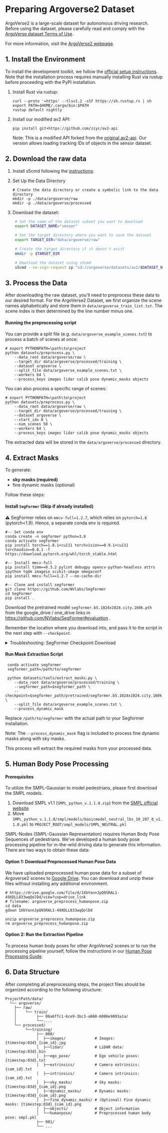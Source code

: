 # Preparing Argoverse2 Dataset

ArgoVerse2 is a large-scale dataset for autonomous driving research. Before using the dataset, please carefully read and comply with the [ArgoVerse dataset Terms of Use](https://www.argoverse.org/about.html#terms-of-use).

For more information, visit the [ArgoVerse2 webpage](https://www.argoverse.org/av2.html).

## 1. Install the Environment
To install the development toolkit, we follow the [official setup instructions](https://argoverse.github.io/user-guide/getting_started.html#installing-via-pip). Note that the installation process requires manually installing Rust via rustup before proceeding with the PyPI installation.
1. Install Rust via rustup:
   ```shell
   curl --proto '=https' --tlsv1.2 -sSf https://sh.rustup.rs | sh
   export PATH=$HOME/.cargo/bin:$PATH
   rustup default nightly
   ```

2. Install our modified av2 API:
   ```shell
   pip install git+https://github.com/ziyc/av2-api
   ```
   Note: This is a modified API forked from the [original av2-api](https://github.com/argoverse/av2-api). Our version allows loading tracking IDs of objects in the sensor dataset.

## 2. Download the raw data

1. Install s5cmd following the [instructions](https://argoverse.github.io/user-guide/getting_started.html#installing-s5cmd).

2. Set Up the Data Directory

   ```shell
   # Create the data directory or create a symbolic link to the data directory
   mkdir -p ./data/argoverse/raw  
   mkdir -p ./data/argoverse/processed
   ```

3. Download the dataset:

   ```sh
    # Set the name of the dataset subset you want to download
    export DATASET_NAME="sensor"
   
    # Set the target directory where you want to save the dataset
    export TARGET_DIR="data/argoverse/raw"
   
    # Create the target directory if it doesn't exist
    mkdir -p $TARGET_DIR
   
    # Download the dataset using s5cmd
    s5cmd --no-sign-request cp "s3://argoverse/datasets/av2/$DATASET_NAME/*" $TARGET_DIR
   ```

## 3. Process the Data

After downloading the raw dataset, you'll need to preprocess these data to our desired format. For the ArgoVerse2 Dataset, we first organize the scene names alphabetically and store them in `data/argoverse_train_list.txt`. The scene index is then determined by the line number minus one.

#### Running the preprocessing script

You can provide a split file (e.g. `data/argoverse_example_scenes.txt`) to process a batch of scenes at once:

```shell
# export PYTHONPATH=\path\to\project
python datasets/preprocess.py \
    --data_root data/argoverse/raw \
    --target_dir data/argoverse/processed/training \
    --dataset argoverse \
    --split_file data/argoverse_example_scenes.txt \
    --workers 64 \
    --process_keys images lidar calib pose dynamic_masks objects
```

You can also process a specific range of scenes:

```shell
# export PYTHONPATH=\path\to\project
python datasets/preprocess.py \
    --data_root data/argoverse/raw \
    --target_dir data/argoverse/processed/training \
    --dataset argoverse \
    --start_idx 0 \
    --num_scenes 50 \
    --workers 64 \
    --process_keys images lidar calib pose dynamic_masks objects
```

The extracted data will be stored in the `data/argoverse/processed` directory.

## 4. Extract Masks

To generate:

- **sky masks (required)** 
- fine dynamic masks (optional)

Follow these steps:

#### Install `SegFormer` (Skip if already installed)

:warning: SegFormer relies on `mmcv-full=1.2.7`, which relies on `pytorch=1.8` (pytorch<1.9). Hence, a separate conda env is required.

```shell
#-- Set conda env
conda create -n segformer python=3.8
conda activate segformer
pip install torch==1.8.1+cu111 torchvision==0.9.1+cu111 torchaudio==0.8.1 -f https://download.pytorch.org/whl/torch_stable.html

#-- Install mmcv-full
pip install timm==0.3.2 pylint debugpy opencv-python-headless attrs ipython tqdm imageio scikit-image omegaconf
pip install mmcv-full==1.2.7 --no-cache-dir

#-- Clone and install segformer
git clone https://github.com/NVlabs/SegFormer
cd SegFormer
pip install .
```

Download the pretrained model `segformer.b5.1024x1024.city.160k.pth` from the google_drive / one_drive links in https://github.com/NVlabs/SegFormer#evaluation .

Remember the location where you download into, and pass it to the script in the next step with `--checkpoint`.

<details>
<summary>Troubleshooting: SegFormer Checkpoint Download</summary>

If you encounter problems downloading the original SegFormer checkpoint from the official links, you can alternatively download a backup copy using command: `gdown 1e7DECAH0TRtPZM6hTqRGoboq1XPqSmuj`
</details>

#### Run Mask Extraction Script

```shell
 conda activate segformer
 segformer_path=/path/to/segformer

 python datasets/tools/extract_masks.py \
    --data_root data/argoverse/processed/training \
    --segformer_path=$segformer_path \
    --checkpoint=$segformer_path/pretrained/segformer.b5.1024x1024.city.160k.pth \
    --split_file data/argoverse_example_scenes.txt \
    --process_dynamic_mask
```

Replace `/path/to/segformer` with the actual path to your Segformer installation.

Note: The `--process_dynamic_mask` flag is included to process fine dynamic masks along with sky masks.

This process will extract the required masks from your processed data.

## 5. Human Body Pose Processing

#### Prerequisites
To utilize the SMPL-Gaussian to model pedestrians, please first download the SMPL models.

1. Download SMPL v1.1 (`SMPL_python_v.1.1.0.zip`) from the [SMPL official website](https://smpl.is.tue.mpg.de/download.php)
2. Move `SMPL_python_v.1.1.0/smpl/models/basicmodel_neutral_lbs_10_207_0_v1.1.0.pkl` to `PROJECT_ROOT/smpl_models/SMPL_NEUTRAL.pkl`

SMPL-Nodes (SMPL-Gaussian Representation) requires Human Body Pose Sequences of pedestrians. We've developed a human body pose processing pipeline for in-the-wild driving data to generate this information. There are two ways to obtain these data:

#### Option 1: Download Preprocessed Human Pose Data

We have uploaded preprocessed human pose data for a subset of Argoverse2 scenes to [Google Drive](https://drive.google.com/drive/folders/187w1rwEZ5i9tb4y-dOJVTnIZAtKPR7_j). You can download and unzip these files without installing any additional environment.

```shell
# https://drive.google.com/file/d/1XbYannJpQ9SRAL1-49XDLL833wqQolDd/view?usp=drive_link
# filename: argoverse_preprocess_humanpose.zip
cd data
gdown 1XbYannJpQ9SRAL1-49XDLL833wqQolDd

unzip argoverse_preprocess_humanpose.zip
rm argoverse_preprocess_humanpose.zip
```

#### Option 2: Run the Extraction Pipeline

To process human body poses for other ArgoVerse2 scenes or to run the processing pipeline yourself, follow the instructions in our [Human Pose Processing Guide](./HumanPose.md).

## 6. Data Structure

After completing all preprocessing steps, the project files should be organized according to the following structure:

```shell
ProjectPath/data/
  └── argoverse/
    ├── raw/
    │    └── train/
    │         ├── 00a6ffc1-6ce9-3bc3-a060-6006e9893a1a/
    │         └──....
    └── processed/
         └──training/
              ├── 000/
              │  ├──images/             # Images: {timestep:03d}_{cam_id}.jpg
              │  ├──lidar/              # LiDAR data: {timestep:03d}.bin
              │  ├──ego_pose/           # Ego vehicle poses: {timestep:03d}.txt
              │  ├──extrinsics/         # Camera extrinsics: {cam_id}.txt
              │  ├──intrinsics/         # Camera intrinsics: {cam_id}.txt
              │  ├──sky_masks/          # Sky masks: {timestep:03d}_{cam_id}.png
              │  ├──dynamic_masks/      # Dynamic masks: {timestep:03d}_{cam_id}.png
              │  ├──fine_dynamic_masks/ # (Optional) Fine dynamic masks: {timestep:03d}_{cam_id}.png
              │  ├──objects/            # Object information
              │  └──humanpose/          # Preprocessed human body pose: smpl.pkl
              ├── 001/
              └── ...
```
